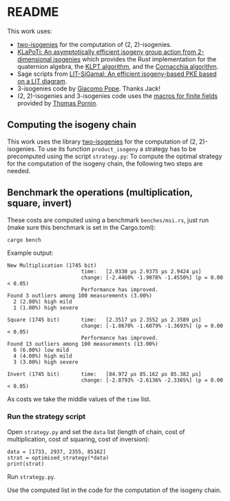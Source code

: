 # README

This work uses:
 * [two-isogenies](https://github.com/ThetaIsogenies/two-isogenies) for the computation of (2, 2)-isogenies.
 * [KLaPoTi: An asymptotically efficient isogeny group action from 2-dimensional isogenies](https://eprint.iacr.org/2024/1844) which provides the Rust implementation for the quaternion algebra,
the [KLPT algorithm](https://eprint.iacr.org/2014/505.pdf),
and the [Cornacchia algorithm](https://en.wikipedia.org/wiki/Cornacchia%27s_algorithm).
 * Sage scripts from [LIT-SiGamal: An efficient isogeny-based PKE based on a LIT diagram](https://eprint.iacr.org/2024/521).
 * 3-isogenies code by [Giacomo Pope](https://github.com/giacomopope). Thanks Jack!
 * (2, 2)-isogenies and 3-isogenies code uses the [macros for finite fields](https://github.com/pornin/crrl/blob/main/src/backend/w64/gfgen.rs) provided by [Thomas Pornin](https://github.com/pornin).

## Computing the isogeny chain

This work uses the library
[two-isogenies](https://github.com/ThetaIsogenies/two-isogenies) for the computation of (2, 2)-isogenies.
To use its function `product_isogeny` a strategy has to be precomputed using the script `strategy.py`:
To compute the optimal strategy for the computation of the isogeny chain, the following two steps are needed.

## Benchmark the operations (multiplication, square, invert)

 
These costs are computed using a benchmark `benches/msi.rs`, just run (make sure this benchmark is set in the Cargo.toml):
```
cargo bench
```

Example output:
```
New Multiplication (1745 bit)
                        time:   [2.9330 µs 2.9375 µs 2.9424 µs]
                        change: [-2.4460% -1.9078% -1.4550%] (p = 0.00 < 0.05)
                        Performance has improved.
Found 3 outliers among 100 measurements (3.00%)
  2 (2.00%) high mild
  1 (1.00%) high severe

Square (1745 bit)       time:   [2.3517 µs 2.3552 µs 2.3589 µs]
                        change: [-1.8670% -1.6079% -1.3693%] (p = 0.00 < 0.05)
                        Performance has improved.
Found 13 outliers among 100 measurements (13.00%)
  6 (6.00%) low mild
  4 (4.00%) high mild
  3 (3.00%) high severe

Invert (1745 bit)       time:   [84.972 µs 85.162 µs 85.382 µs]
                        change: [-2.8793% -2.6136% -2.3365%] (p = 0.00 < 0.05)

```

As costs we take the middle values of the `time` list.

### Run the strategy script

Open `strategy.py` and set the `data` list (length of chain, cost of multiplication, cost of squaring, cost of inversion):

```
data = [1733, 2937, 2355, 85162]
strat = optimised_strategy(*data)
print(strat)
```

Run `strategy.py`.

Use the computed list in the code for the computation of the isogeny chain.